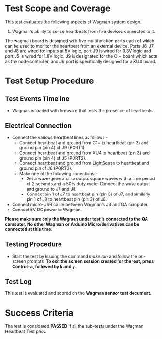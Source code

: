 # Test Scope and Coverage

This test evaluates the following aspects of Wagman system design. </br>
1.  Wagman's ability to sense heartbeats from five devices connected to it. </br>

The wagman board is designed with five multifunction ports each of which can
be used to monitor the heartbeat from an external device. Ports J6, J7 and J8
are wired for inputs at 5V logic, port J9 is wired for 3.3V logic and
port J5 is wired for 1.8V logic. J9 is designated for the C1+ board which acts
as the node controller, and J6 port is specifically designed for a XU4 board.
</br>


# Test Setup Procedure

## Test Events Timeline
* Wagman is loaded with firmware that tests the presence of heartbeats.

## Electrical Connection
*   Connect the various heartbeat lines as follows -
    -   Connect heartbeat and ground from C1+ to heartbeat (pin 3) and ground pin (pin 4) of J9 (PORT1).
    -   Connect heartbeat and ground from XU4 to heartbeat (pin 3) and ground pin (pin 4) of J5 (PORT2).
    -   Connect heartbeat and ground from LightSense to heartbeat and ground pin of J6 (PORT3).
    -   Make one of the following conections -
        -   Set a wave-generator to output square waves with a time period of 2 seconds and a 50%
            duty cycle. Connect the wave output and ground to J7 and J8.
        -   Connect pin 1 of J7 to heartbeat pin (pin 3) of J7, and similarly pin 1 of J8 to heartbeat pin (pin 3) of J8.
*   Connect micro-USB cable between Wagman's J3 and QA computer.
*   Connect 5V DC power to Wagman.

__Please make sure only the Wagman under test is connected to the QA computer. No other Wagman or Arduino Micro/derivatives can be connected at this time.__

## Testing Procedure
*  Start the test by issuing the command *make run* and follow the on-screen prompts.
__To exit the screen session created for the test, press Control+a, followed by k and y.__

## Test Log
This test is evaluated and scored on the __Wagman sensor test document__.

# Success Criteria
The test is considered __PASSED__ if all the sub-tests under the Wagman Heartbeat Test pass.

